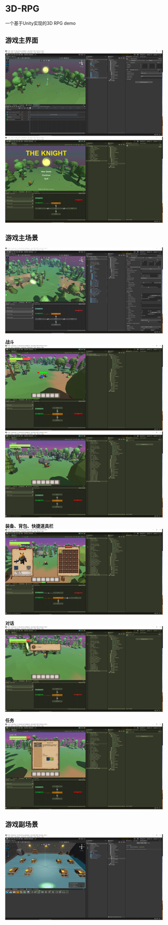 # 3D-RPG
一个基于Unity实现的3D RPG demo

游戏主界面
---
![](./screenshot/01.png)
![](./screenshot/02.png)

游戏主场景
---
![](./screenshot/03.png)

**战斗**
![](./screenshot/04.png)
![](./screenshot/05.png)

**装备、背包、快捷道具栏**
![](./screenshot/06.png)

**对话**
![](./screenshot/07.png)

**任务**
![](./screenshot/08.png)

游戏副场景
---
![](./screenshot/09.png)